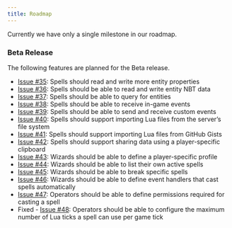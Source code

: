 ```yaml
---
title: Roadmap
---
```


Currently we have only a single milestone in our roadmap.

### Beta Release
The following features are planned for the Beta release.

* [Issue #35](https://github.com/wizards-of-lua/wizards-of-lua/issues/35): Spells should read and write more entity properties
* [Issue #36](https://github.com/wizards-of-lua/wizards-of-lua/issues/36): Spells should be able to read and write entity NBT data
* [Issue #37](https://github.com/wizards-of-lua/wizards-of-lua/issues/37): Spells should be able to query for entities
* [Issue #38](https://github.com/wizards-of-lua/wizards-of-lua/issues/38): Spells should be able to receive in-game events
* [Issue #39](https://github.com/wizards-of-lua/wizards-of-lua/issues/39): Spells should be able to send and receive custom events
* [Issue #40](https://github.com/wizards-of-lua/wizards-of-lua/issues/40): Spells should support importing Lua files from the server’s file system
* [Issue #41](https://github.com/wizards-of-lua/wizards-of-lua/issues/41): Spells should support importing Lua files from GitHub Gists
* [Issue #42](https://github.com/wizards-of-lua/wizards-of-lua/issues/42): Spells should support sharing data using a player-specific clipboard
* [Issue #43](https://github.com/wizards-of-lua/wizards-of-lua/issues/43): Wizards should be able to define a player-specific profile
* [Issue #44](https://github.com/wizards-of-lua/wizards-of-lua/issues/44): Wizards should be able to list their own active spells
* [Issue #45](https://github.com/wizards-of-lua/wizards-of-lua/issues/45): Wizards should be able to break specific spells
* [Issue #46](https://github.com/wizards-of-lua/wizards-of-lua/issues/46): Wizards should be able to define event handlers that cast spells automatically
* [Issue #47](https://github.com/wizards-of-lua/wizards-of-lua/issues/47): Operators should be able to define permissions required for casting a spell
* Fixed - [Issue #48](https://github.com/wizards-of-lua/wizards-of-lua/issues/48): Operators should be able to configure the maximum number of Lua ticks a spell can use per game tick

